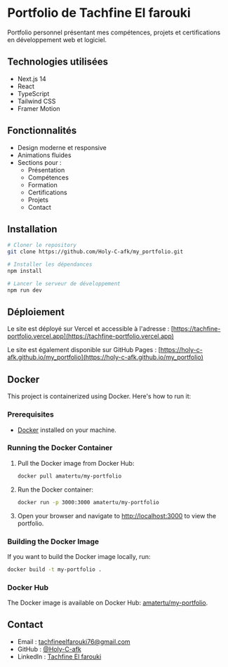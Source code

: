 # Portfolio de Tachfine El farouki

Portfolio personnel présentant mes compétences, projets et certifications en développement web et logiciel.

## Technologies utilisées

- Next.js 14
- React
- TypeScript
- Tailwind CSS
- Framer Motion

## Fonctionnalités

- Design moderne et responsive
- Animations fluides
- Sections pour :
  - Présentation
  - Compétences
  - Formation
  - Certifications
  - Projets
  - Contact

## Installation

```bash
# Cloner le repository
git clone https://github.com/Holy-C-afk/my_portfolio.git

# Installer les dépendances
npm install

# Lancer le serveur de développement
npm run dev
```

## Déploiement

Le site est déployé sur Vercel et accessible à l'adresse : [https://tachfine-portfolio.vercel.app](https://tachfine-portfolio.vercel.app)

Le site est également disponible sur GitHub Pages : [https://holy-c-afk.github.io/my_portfolio](https://holy-c-afk.github.io/my_portfolio)

## Docker

This project is containerized using Docker. Here's how to run it:

### Prerequisites

- [Docker](https://www.docker.com/get-started) installed on your machine.

### Running the Docker Container

1. Pull the Docker image from Docker Hub:
   ```sh
   docker pull amatertu/my-portfolio
   ```

2. Run the Docker container:
   ```sh
   docker run -p 3000:3000 amatertu/my-portfolio
   ```

3. Open your browser and navigate to [http://localhost:3000](http://localhost:3000) to view the portfolio.

### Building the Docker Image

If you want to build the Docker image locally, run:
```sh
docker build -t my-portfolio .
```

### Docker Hub

The Docker image is available on Docker Hub: [amatertu/my-portfolio](https://hub.docker.com/r/amatertu/my-portfolio).

## Contact

- Email : tachfineelfarouki76@gmail.com
- GitHub : [@Holy-C-afk](https://github.com/Holy-C-afk)
- LinkedIn : [Tachfine El farouki](https://linkedin.com) 